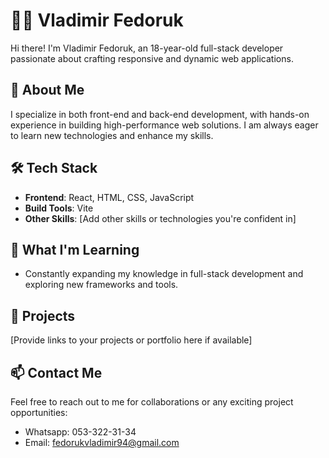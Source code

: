 
# 👨‍💻 Vladimir Fedoruk

Hi there! I'm Vladimir Fedoruk, an 18-year-old full-stack developer passionate about crafting responsive and dynamic web applications.

## 🌟 About Me
I specialize in both front-end and back-end development, with hands-on experience in building high-performance web solutions. I am always eager to learn new technologies and enhance my skills.

## 🛠️ Tech Stack
- **Frontend**: React, HTML, CSS, JavaScript
- **Build Tools**: Vite
- **Other Skills**: [Add other skills or technologies you're confident in]
  
## 🌱 What I'm Learning
- Constantly expanding my knowledge in full-stack development and exploring new frameworks and tools.

## 🚀 Projects
[Provide links to your projects or portfolio here if available]

## 📫 Contact Me
Feel free to reach out to me for collaborations or any exciting project opportunities:
- Whatsapp: 053-322-31-34
- Email: fedorukvladimir94@gmail.com
